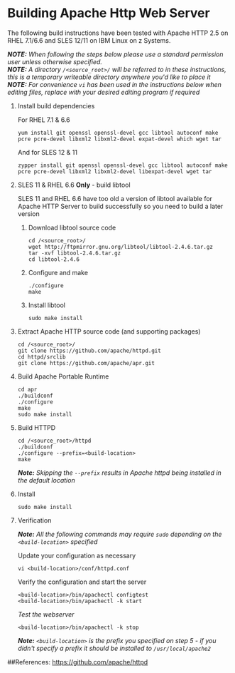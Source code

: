 # Building Apache Http Web Server

The following build instructions have been tested with Apache HTTP 2.5 on RHEL 7.1/6.6 and SLES 12/11 on IBM Linux on z Systems.

_**NOTE:** When following the steps below please use a standard permission user unless otherwise specified._  
_**NOTE:** A directory `/<source_root>/` will be referred to in these instructions, this is a temporary writeable directory anywhere you'd like to place it_  
_**NOTE:** For convenience `vi` has been used in the instructions below when editing files, replace with your desired editing program if required_

1. Install build dependencies

    For RHEL 7.1 & 6.6
    ```shell
    yum install git openssl openssl-devel gcc libtool autoconf make pcre pcre-devel libxml2 libxml2-devel expat-devel which wget tar
    ```
    And for SLES 12 & 11
    ```shell
    zypper install git openssl openssl-devel gcc libtool autoconf make pcre pcre-devel libxml2 libxml2-devel libexpat-devel wget tar
    ```
2. SLES 11 & RHEL 6.6 **Only** - build libtool

    SLES 11 and RHEL 6.6 have too old a version of libtool available for Apache HTTP Server to build successfully so you need to build a later version
    
    1. Download libtool source code
    
        ```shell
        cd /<source_root>/
        wget http://ftpmirror.gnu.org/libtool/libtool-2.4.6.tar.gz
        tar -xvf libtool-2.4.6.tar.gz
        cd libtool-2.4.6
        ```
    2. Configure and make
    
        ```shell
        ./configure
        make
        ```
    4. Install libtool
    
        ```shell
        sudo make install
        ```
3. Extract Apache HTTP source code (and supporting packages)

    ```shell
    cd /<source_root>/
    git clone https://github.com/apache/httpd.git
    cd httpd/srclib
    git clone https://github.com/apache/apr.git
    ```
4. Build Apache Portable Runtime

    ```shell
    cd apr
    ./buildconf 
    ./configure
    make
    sudo make install
    ```
5. Build HTTPD

    ```shell
    cd /<source_root>/httpd
    ./buildconf
    ./configure --prefix=<build-location>
    make
    ```
    _**Note:** Skipping the `--prefix` results in Apache httpd being installed in the default location_
7. Install

    ```shell
    sudo make install
    ```
8. Verification

    _**Note:** All the following commands may require `sudo` depending on the `<build-location>` specified_  
    
    Update your configuration as necessary
    ```shell
    vi <build-location>/conf/httpd.conf
    ```
    Verify the configuration and start the server
    ```shell
    <build-location>/bin/apachectl configtest
    <build-location>/bin/apachectl -k start
    ```
    _Test the webserver_
    ```shell
    <build-location>/bin/apachectl -k stop
    ```
    _**Note:** `<build-location>` is the prefix you specified on step 5 - if you didn't specify a prefix it should be installed to `/usr/local/apache2`_  
    

##References:
https://github.com/apache/httpd	
